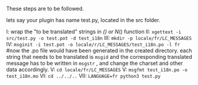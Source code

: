 These steps are to be followed.

lets say your plugin has name test.py, located in the src folder.

I: 		wrap the "to be translated" strings in _() or N_() function
II: 	`xgettext -i src/test.py -o test.pot -d test_i18n`
III: 	`mkdir -p locale/fr/LC_MESSAGES`
IV:		`msginit -i test.pot -o locale/r/LC_MESSAGES/test_i18n.po -l fr`
#now the .po file would have been generated in the created directory. each string that needs to be translated is `msgid` and the corresponding translated message has to be written in `msgstr` , and change the charset and other data accordingly.
V: 		`cd locale/fr/LC_MESSAGES`
V: 		`msgfmt test_i18n.po -o test_i18n.mo`
VI: 	`cd ../../..`
VII: 	`LANGUAGE=fr python3 test.py`